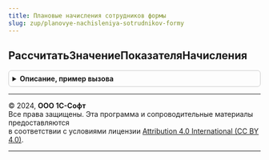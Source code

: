 ```yaml
---
title: Плановые начисления сотрудников формы
slug: zup/planovye-nachisleniya-sotrudnikov-formy
---
```



## РассчитатьЗначениеПоказателяНачисления
<details style="margin: 1em 0; padding: 0.5em; border: 1px solid #ccc; border-radius: 6px;">

<summary style="font-weight: bold; cursor: pointer;">Описание, пример вызова</summary>

```bsl

Процедура РассчитатьЗначениеПоказателяНачисления(ИсходноеЗначение, СтруктураДействие, Показатель) Экспорт
```

Пример вызова
```bsl
ПлановыеНачисленияСотрудниковФормы.РассчитатьЗначениеПоказателяНачисления(ИсходноеЗначение, СтруктураДействие, Показатель) 
```
</details>

---

© 2024, **ООО 1С-Софт**  
Все права защищены. Эта программа и сопроводительные материалы предоставляются  
в соответствии с условиями лицензии [Attribution 4.0 International (CC BY 4.0)](https://creativecommons.org/licenses/by/4.0/legalcode).

---
